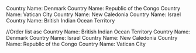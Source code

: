 Country Name: Denmark
Country Name: Republic of the Congo
Country Name: Vatican City
Country Name: New Caledonia
Country Name: Israel
Country Name: British Indian Ocean Territory

//Order list asc
Country Name: British Indian Ocean Territory
Country Name: Denmark
Country Name: Israel
Country Name: New Caledonia
Country Name: Republic of the Congo
Country Name: Vatican City
